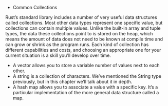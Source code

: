  * Common Collections

Rust’s standard library includes a number of very useful data structures called collections. Most other data types represent one specific value, but collections can contain multiple values. Unlike the built-in array and tuple types, the data these collections point to is stored on the heap, which means the amount of data does not need to be known at compile time and can grow or shrink as the program runs. Each kind of collection has different capabilities and costs, and choosing an appropriate one for your current situation is a skill you’ll develop over time.

 - A vector allows you to store a variable number of values next to each other.
 - A string is a collection of characters. We’ve mentioned the String type previously, but in this chapter we’ll talk about it in depth.
 - A hash map allows you to associate a value with a specific key. It’s a particular implementation of the more general data structure called a map.